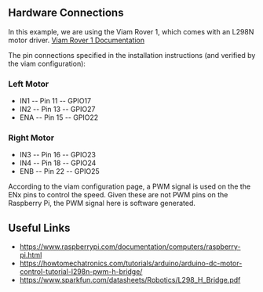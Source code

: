 ## Hardware Connections

In this example, we are using the Viam Rover 1, which comes with an L298N motor driver.
[Viam Rover 1 Documentation](https://docs.viam.com/get-started/try-viam/rover-resources/rover-tutorial-1/)

The pin connections specified in the installation instructions (and verified by the viam configuration):

### Left Motor

- IN1 -- Pin 11 -- GPIO17
- IN2 -- Pin 13 -- GPIO27
- ENA -- Pin 15 -- GPIO22

### Right Motor

- IN3 -- Pin 16 -- GPIO23
- IN4 -- Pin 18 -- GPIO24
- ENB -- Pin 22 -- GPIO25 

According to the viam configuration page, a PWM signal is used on the the ENx pins to control the speed. Given these are not PWM pins on the Raspberry Pi, the PWM signal here is software generated.

## Useful Links

- https://www.raspberrypi.com/documentation/computers/raspberry-pi.html
- https://howtomechatronics.com/tutorials/arduino/arduino-dc-motor-control-tutorial-l298n-pwm-h-bridge/
- https://www.sparkfun.com/datasheets/Robotics/L298_H_Bridge.pdf
